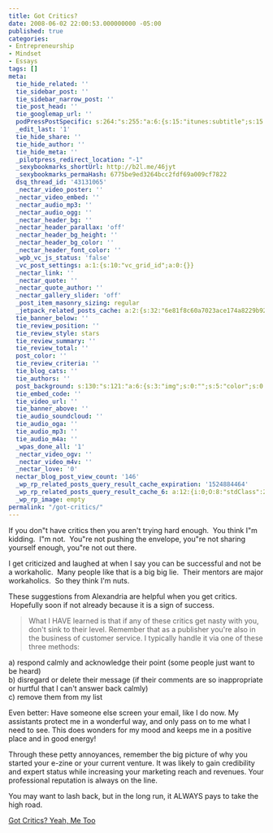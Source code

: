 ```yaml
---
title: Got Critics?
date: 2008-06-02 22:00:53.000000000 -05:00
published: true
categories:
- Entrepreneurship
- Mindset
- Essays
tags: []
meta:
  tie_hide_related: ''
  tie_sidebar_post: ''
  tie_sidebar_narrow_post: ''
  tie_post_head: ''
  tie_googlemap_url: ''
  podPressPostSpecific: s:264:"s:255:"a:6:{s:15:"itunes:subtitle";s:15:"##PostExcerpt##";s:14:"itunes:summary";s:15:"##PostExcerpt##";s:15:"itunes:keywords";s:17:"##WordPressCats##";s:13:"itunes:author";s:10:"##Global##";s:15:"itunes:explicit";s:7:"Default";s:12:"itunes:block";s:7:"Default";}";";
  _edit_last: '1'
  tie_hide_share: ''
  tie_hide_author: ''
  tie_hide_meta: ''
  _pilotpress_redirect_location: "-1"
  _sexybookmarks_shortUrl: http://b2l.me/46jyt
  _sexybookmarks_permaHash: 6775be9ed3264bcc2fdf69a009cf7822
  dsq_thread_id: '43131065'
  _nectar_video_poster: ''
  _nectar_video_embed: ''
  _nectar_audio_mp3: ''
  _nectar_audio_ogg: ''
  _nectar_header_bg: ''
  _nectar_header_parallax: 'off'
  _nectar_header_bg_height: ''
  _nectar_header_bg_color: ''
  _nectar_header_font_color: ''
  _wpb_vc_js_status: 'false'
  _vc_post_settings: a:1:{s:10:"vc_grid_id";a:0:{}}
  _nectar_link: ''
  _nectar_quote: ''
  _nectar_quote_author: ''
  _nectar_gallery_slider: 'off'
  _post_item_masonry_sizing: regular
  _jetpack_related_posts_cache: a:2:{s:32:"6e81f8c60a7023ace174a8229b929eae";a:2:{s:7:"expires";i:1502366404;s:7:"payload";a:3:{i:0;a:1:{s:2:"id";i:872;}i:1;a:1:{s:2:"id";i:1170;}i:2;a:1:{s:2:"id";i:1853;}}}s:32:"8f6677c9d6b0f903e98ad32ec61f8deb";a:2:{s:7:"expires";i:1502366522;s:7:"payload";a:3:{i:0;a:1:{s:2:"id";i:673;}i:1;a:1:{s:2:"id";i:872;}i:2;a:1:{s:2:"id";i:1176;}}}}
  tie_banner_below: ''
  tie_review_position: ''
  tie_review_style: stars
  tie_review_summary: ''
  tie_review_total: ''
  post_color: ''
  tie_review_criteria: ''
  tie_blog_cats: ''
  tie_authors: ''
  post_background: s:130:"s:121:"a:6:{s:3:"img";s:0:"";s:5:"color";s:0:"";s:6:"repeat";s:0:"";s:10:"attachment";s:0:"";s:3:"hor";s:0:"";s:3:"ver";s:0:"";}";";
  tie_embed_code: ''
  tie_video_url: ''
  tie_banner_above: ''
  tie_audio_soundcloud: ''
  tie_audio_oga: ''
  tie_audio_mp3: ''
  tie_audio_m4a: ''
  _wpas_done_all: '1'
  _nectar_video_ogv: ''
  _nectar_video_m4v: ''
  _nectar_love: '0'
  nectar_blog_post_view_count: '146'
  _wp_rp_related_posts_query_result_cache_expiration: '1524884464'
  _wp_rp_related_posts_query_result_cache_6: a:12:{i:0;O:8:"stdClass":2:{s:7:"post_id";s:3:"872";s:5:"score";s:17:"82.51384889137249";}i:1;O:8:"stdClass":2:{s:7:"post_id";s:4:"1321";s:5:"score";s:18:"54.478472419792176";}i:2;O:8:"stdClass":2:{s:7:"post_id";s:4:"1027";s:5:"score";s:18:"54.478472419792176";}i:3;O:8:"stdClass":2:{s:7:"post_id";s:4:"1513";s:5:"score";s:18:"48.571127851020044";}i:4;O:8:"stdClass":2:{s:7:"post_id";s:3:"664";s:5:"score";s:18:"48.571127851020044";}i:5;O:8:"stdClass":2:{s:7:"post_id";s:4:"1192";s:5:"score";s:18:"42.901902002293866";}i:6;O:8:"stdClass":2:{s:7:"post_id";s:4:"1199";s:5:"score";s:17:"41.52954497991805";}i:7;O:8:"stdClass":2:{s:7:"post_id";s:3:"710";s:5:"score";s:17:"41.52954497991805";}i:8;O:8:"stdClass":2:{s:7:"post_id";s:3:"326";s:5:"score";s:17:"41.52954497991805";}i:9;O:8:"stdClass":2:{s:7:"post_id";s:4:"1363";s:5:"score";s:17:"40.71861476403739";}i:10;O:8:"stdClass":2:{s:7:"post_id";s:4:"1229";s:5:"score";s:17:"40.71861476403739";}i:11;O:8:"stdClass":2:{s:7:"post_id";s:4:"4550";s:5:"score";s:18:"39.346257741661574";}}
  _wp_rp_image: empty
permalink: "/got-critics/"
---
```

If you don"t have critics then you aren't trying hard enough.  You think I"m kidding.  I"m not.  You"re not pushing the envelope, you"re not sharing yourself enough, you"re not out there.

I get criticized and laughed at when I say you can be successful and not be a workaholic.  Many people like that is a big big lie.  Their mentors are major workaholics.  So they think I'm nuts.

These suggestions from Alexandria are helpful when you get critics.  Hopefully soon if not already because it is a sign of success.
>What I HAVE learned is that if any of these critics get nasty with you, don't sink to their level. Remember that as a publisher you're also in the business of customer service. I typically handle it via one of these three methods:

a) respond calmly and acknowledge their point (some people just want to be heard)<br />
b) disregard or delete their message (if their comments are so inappropriate or hurtful that I can't answer back calmly)<br />
c) remove them from my list

Even better: Have someone else screen your email, like I do now. My assistants protect me in a wonderful way, and only pass on to me what I need to see. This does wonders for my mood and keeps me in a positive place and in good energy!

Through these petty annoyances, remember the big picture of why you started your e-zine or your current venture. It was likely to gain credibility and expert status while increasing your marketing reach and revenues. Your professional reputation is always on the line.

You may want to lash back, but in the long run, it ALWAYS pays to take the high road.</blockquote>
<p><a href="http://bsetc.ca/blog/2008/05/29/got-critics-yeah-me-too" rel="nofollow">Got Critics? Yeah, Me Too</a></p>

